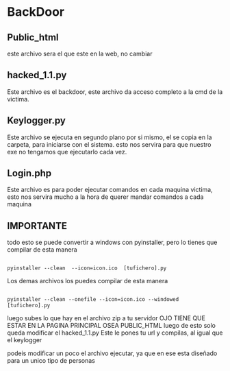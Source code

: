 # BackDoor

<h2>Public_html</h2>
  
  <p>este archivo sera el que este en la web, no cambiar</p>
  
<h2>hacked_1.1.py</h2>

<p>Este archivo es el backdoor, este archivo da acceso completo a la cmd de la victima.</p>

<h2>Keylogger.py</h2>

<p>Este archivo se ejecuta en segundo plano por si mismo, el se copia en la carpeta, para iniciarse con el sistema. esto nos servira para que nuestro exe no tengamos que ejecutarlo cada vez.</p>

<h2>Login.php</h2>

<p>Este archivo es para poder ejecutar comandos en cada maquina victima, esto nos servira mucho a la hora de querer mandar comandos a cada maquina</p>



<h2>IMPORTANTE</h2>

<p>todo esto se puede convertir a windows con pyinstaller, pero lo tienes que compilar de esta manera
<pre><code>
pyinstaller --clean  --icon=icon.ico  [tufichero].py
</code></pre>

Los demas archivos los puedes compilar de esta manera 
<pre><code>
pyinstaller --clean --onefile --icon=icon.ico --windowed [tufichero].py
</code></pre>

luego subes lo que hay en el archivo zip a tu servidor OJO TIENE QUE ESTAR EN LA PAGINA PRINCIPAL OSEA PUBLIC_HTML luego de esto solo queda modificar el hacked_1.1.py
Este le pones tu url y compilas, al igual que el keylogger

podeis modificar un poco el archivo ejecutar, ya que en ese esta diseñado para un unico tipo de personas
